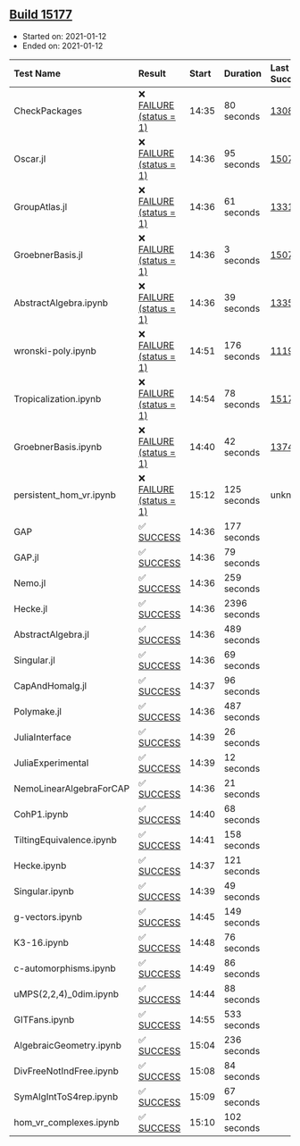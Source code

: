 ## [Build 15177](https://oscarci.mathematik.uni-kl.de/job/oscar/15177/)

* Started on: 2021-01-12
* Ended on: 2021-01-12

| Test Name    | Result | Start | Duration | Last Success | First Failure |
|:-------------|:-------|:------|:---------|:-------------|:--------------|
| CheckPackages | ❌ [FAILURE (status = 1)](https://oscarci.mathematik.uni-kl.de/job/oscar/15177/artifact/logs/build-15177/CheckPackages.log) | 14:35 | 80 seconds | [13085](https://oscarci.mathematik.uni-kl.de/job/oscar/13085/) | [13086](https://oscarci.mathematik.uni-kl.de/job/oscar/13086/) |
| Oscar.jl | ❌ [FAILURE (status = 1)](https://oscarci.mathematik.uni-kl.de/job/oscar/15177/artifact/logs/build-15177/Oscar.jl.log) | 14:36 | 95 seconds | [15079](https://oscarci.mathematik.uni-kl.de/job/oscar/15079/) | [15080](https://oscarci.mathematik.uni-kl.de/job/oscar/15080/) |
| GroupAtlas.jl | ❌ [FAILURE (status = 1)](https://oscarci.mathematik.uni-kl.de/job/oscar/15177/artifact/logs/build-15177/GroupAtlas.jl.log) | 14:36 | 61 seconds | [13311](https://oscarci.mathematik.uni-kl.de/job/oscar/13311/) | [13312](https://oscarci.mathematik.uni-kl.de/job/oscar/13312/) |
| GroebnerBasis.jl | ❌ [FAILURE (status = 1)](https://oscarci.mathematik.uni-kl.de/job/oscar/15177/artifact/logs/build-15177/GroebnerBasis.jl.log) | 14:36 | 3 seconds | [15079](https://oscarci.mathematik.uni-kl.de/job/oscar/15079/) | [15080](https://oscarci.mathematik.uni-kl.de/job/oscar/15080/) |
| AbstractAlgebra.ipynb | ❌ [FAILURE (status = 1)](https://oscarci.mathematik.uni-kl.de/job/oscar/15177/artifact/logs/build-15177/AbstractAlgebra.ipynb.log) | 14:36 | 39 seconds | [13355](https://oscarci.mathematik.uni-kl.de/job/oscar/13355/) | [13356](https://oscarci.mathematik.uni-kl.de/job/oscar/13356/) |
| wronski-poly.ipynb | ❌ [FAILURE (status = 1)](https://oscarci.mathematik.uni-kl.de/job/oscar/15177/artifact/logs/build-15177/wronski-poly.ipynb.log) | 14:51 | 176 seconds | [11192](https://oscarci.mathematik.uni-kl.de/job/oscar/11192/) | [11193](https://oscarci.mathematik.uni-kl.de/job/oscar/11193/) |
| Tropicalization.ipynb | ❌ [FAILURE (status = 1)](https://oscarci.mathematik.uni-kl.de/job/oscar/15177/artifact/logs/build-15177/Tropicalization.ipynb.log) | 14:54 | 78 seconds | [15176](https://oscarci.mathematik.uni-kl.de/job/oscar/15176/) | [15177](https://oscarci.mathematik.uni-kl.de/job/oscar/15177/) |
| GroebnerBasis.ipynb | ❌ [FAILURE (status = 1)](https://oscarci.mathematik.uni-kl.de/job/oscar/15177/artifact/logs/build-15177/GroebnerBasis.ipynb.log) | 14:40 | 42 seconds | [13748](https://oscarci.mathematik.uni-kl.de/job/oscar/13748/) | [13749](https://oscarci.mathematik.uni-kl.de/job/oscar/13749/) |
| persistent_hom_vr.ipynb | ❌ [FAILURE (status = 1)](https://oscarci.mathematik.uni-kl.de/job/oscar/15177/artifact/logs/build-15177/persistent_hom_vr.ipynb.log) | 15:12 | 125 seconds | unknown | unknown |
| GAP | ✅ [SUCCESS](https://oscarci.mathematik.uni-kl.de/job/oscar/15177/artifact/logs/build-15177/GAP.log) | 14:36 | 177 seconds |  |  |
| GAP.jl | ✅ [SUCCESS](https://oscarci.mathematik.uni-kl.de/job/oscar/15177/artifact/logs/build-15177/GAP.jl.log) | 14:36 | 79 seconds |  |  |
| Nemo.jl | ✅ [SUCCESS](https://oscarci.mathematik.uni-kl.de/job/oscar/15177/artifact/logs/build-15177/Nemo.jl.log) | 14:36 | 259 seconds |  |  |
| Hecke.jl | ✅ [SUCCESS](https://oscarci.mathematik.uni-kl.de/job/oscar/15177/artifact/logs/build-15177/Hecke.jl.log) | 14:36 | 2396 seconds |  |  |
| AbstractAlgebra.jl | ✅ [SUCCESS](https://oscarci.mathematik.uni-kl.de/job/oscar/15177/artifact/logs/build-15177/AbstractAlgebra.jl.log) | 14:36 | 489 seconds |  |  |
| Singular.jl | ✅ [SUCCESS](https://oscarci.mathematik.uni-kl.de/job/oscar/15177/artifact/logs/build-15177/Singular.jl.log) | 14:36 | 69 seconds |  |  |
| CapAndHomalg.jl | ✅ [SUCCESS](https://oscarci.mathematik.uni-kl.de/job/oscar/15177/artifact/logs/build-15177/CapAndHomalg.jl.log) | 14:37 | 96 seconds |  |  |
| Polymake.jl | ✅ [SUCCESS](https://oscarci.mathematik.uni-kl.de/job/oscar/15177/artifact/logs/build-15177/Polymake.jl.log) | 14:36 | 487 seconds |  |  |
| JuliaInterface | ✅ [SUCCESS](https://oscarci.mathematik.uni-kl.de/job/oscar/15177/artifact/logs/build-15177/JuliaInterface.log) | 14:39 | 26 seconds |  |  |
| JuliaExperimental | ✅ [SUCCESS](https://oscarci.mathematik.uni-kl.de/job/oscar/15177/artifact/logs/build-15177/JuliaExperimental.log) | 14:39 | 12 seconds |  |  |
| NemoLinearAlgebraForCAP | ✅ [SUCCESS](https://oscarci.mathematik.uni-kl.de/job/oscar/15177/artifact/logs/build-15177/NemoLinearAlgebraForCAP.log) | 14:36 | 21 seconds |  |  |
| CohP1.ipynb | ✅ [SUCCESS](https://oscarci.mathematik.uni-kl.de/job/oscar/15177/artifact/logs/build-15177/CohP1.ipynb.log) | 14:40 | 68 seconds |  |  |
| TiltingEquivalence.ipynb | ✅ [SUCCESS](https://oscarci.mathematik.uni-kl.de/job/oscar/15177/artifact/logs/build-15177/TiltingEquivalence.ipynb.log) | 14:41 | 158 seconds |  |  |
| Hecke.ipynb | ✅ [SUCCESS](https://oscarci.mathematik.uni-kl.de/job/oscar/15177/artifact/logs/build-15177/Hecke.ipynb.log) | 14:37 | 121 seconds |  |  |
| Singular.ipynb | ✅ [SUCCESS](https://oscarci.mathematik.uni-kl.de/job/oscar/15177/artifact/logs/build-15177/Singular.ipynb.log) | 14:39 | 49 seconds |  |  |
| g-vectors.ipynb | ✅ [SUCCESS](https://oscarci.mathematik.uni-kl.de/job/oscar/15177/artifact/logs/build-15177/g-vectors.ipynb.log) | 14:45 | 149 seconds |  |  |
| K3-16.ipynb | ✅ [SUCCESS](https://oscarci.mathematik.uni-kl.de/job/oscar/15177/artifact/logs/build-15177/K3-16.ipynb.log) | 14:48 | 76 seconds |  |  |
| c-automorphisms.ipynb | ✅ [SUCCESS](https://oscarci.mathematik.uni-kl.de/job/oscar/15177/artifact/logs/build-15177/c-automorphisms.ipynb.log) | 14:49 | 86 seconds |  |  |
| uMPS(2,2,4)_0dim.ipynb | ✅ [SUCCESS](https://oscarci.mathematik.uni-kl.de/job/oscar/15177/artifact/logs/build-15177/uMPS-2-2-4-_0dim.ipynb.log) | 14:44 | 88 seconds |  |  |
| GITFans.ipynb | ✅ [SUCCESS](https://oscarci.mathematik.uni-kl.de/job/oscar/15177/artifact/logs/build-15177/GITFans.ipynb.log) | 14:55 | 533 seconds |  |  |
| AlgebraicGeometry.ipynb | ✅ [SUCCESS](https://oscarci.mathematik.uni-kl.de/job/oscar/15177/artifact/logs/build-15177/AlgebraicGeometry.ipynb.log) | 15:04 | 236 seconds |  |  |
| DivFreeNotIndFree.ipynb | ✅ [SUCCESS](https://oscarci.mathematik.uni-kl.de/job/oscar/15177/artifact/logs/build-15177/DivFreeNotIndFree.ipynb.log) | 15:08 | 84 seconds |  |  |
| SymAlgIntToS4rep.ipynb | ✅ [SUCCESS](https://oscarci.mathematik.uni-kl.de/job/oscar/15177/artifact/logs/build-15177/SymAlgIntToS4rep.ipynb.log) | 15:09 | 67 seconds |  |  |
| hom_vr_complexes.ipynb | ✅ [SUCCESS](https://oscarci.mathematik.uni-kl.de/job/oscar/15177/artifact/logs/build-15177/hom_vr_complexes.ipynb.log) | 15:10 | 102 seconds |  |  |
